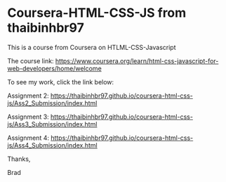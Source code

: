 # Coursera-HTML-CSS-JS from thaibinhbr97

This is a course from Coursera on HTLML-CSS-Javascript

The course link: https://www.coursera.org/learn/html-css-javascript-for-web-developers/home/welcome

To see my work, click the link below:

Assignment 2: https://thaibinhbr97.github.io/coursera-html-css-js/Ass2_Submission/index.html

Assignment 3: https://thaibinhbr97.github.io/coursera-html-css-js/Ass3_Submission/index.html

Assignment 4: https://thaibinhbr97.github.io/coursera-html-css-js/Ass4_Submission/index.html

Thanks,

Brad
